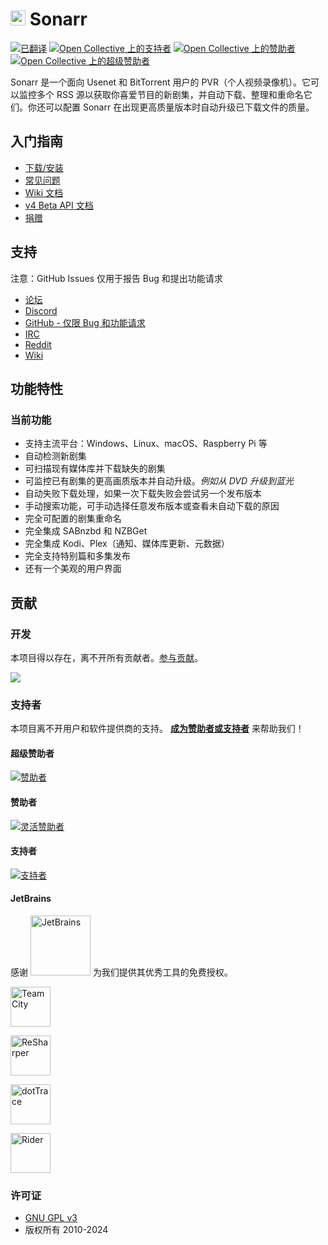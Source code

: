 # <img width="24px" src="./Logo/256.png" alt="Sonarr"></img> Sonarr

[![已翻译](https://translate.servarr.com/widget/servarr/sonarr/svg-badge.svg)](https://translate.servarr.com/engage/servarr/)
[![Open Collective 上的支持者](https://opencollective.com/Sonarr/backers/badge.svg)](#backers)
[![Open Collective 上的赞助者](https://opencollective.com/Sonarr/sponsors/badge.svg)](#sponsors)
[![Open Collective 上的超级赞助者](https://opencollective.com/Sonarr/megasponsors/badge.svg)](#mega-sponsors)

Sonarr 是一个面向 Usenet 和 BitTorrent 用户的 PVR（个人视频录像机）。它可以监控多个 RSS 源以获取你喜爱节目的新剧集，并自动下载、整理和重命名它们。你还可以配置 Sonarr 在出现更高质量版本时自动升级已下载文件的质量。

## 入门指南

- [下载/安装](https://sonarr.tv/#downloads-v3)
- [常见问题](https://wiki.servarr.com/sonarr/faq)
- [Wiki 文档](https://wiki.servarr.com/Sonarr)
- [v4 Beta API 文档](https://sonarr.tv/docs/api)
- [捐赠](https://sonarr.tv/donate)

## 支持

注意：GitHub Issues 仅用于报告 Bug 和提出功能请求

- [论坛](https://forums.sonarr.tv/)
- [Discord](https://discord.gg/M6BvZn5)
- [GitHub - 仅限 Bug 和功能请求](https://github.com/Sonarr/Sonarr/issues)
- [IRC](https://web.libera.chat/?channels=#sonarr)
- [Reddit](https://www.reddit.com/r/sonarr)
- [Wiki](https://wiki.servarr.com/sonarr)

## 功能特性

### 当前功能

- 支持主流平台：Windows、Linux、macOS、Raspberry Pi 等
- 自动检测新剧集
- 可扫描现有媒体库并下载缺失的剧集
- 可监控已有剧集的更高画质版本并自动升级。_例如从 DVD 升级到蓝光_
- 自动失败下载处理，如果一次下载失败会尝试另一个发布版本
- 手动搜索功能，可手动选择任意发布版本或查看未自动下载的原因
- 完全可配置的剧集重命名
- 完全集成 SABnzbd 和 NZBGet
- 完全集成 Kodi、Plex（通知、媒体库更新、元数据）
- 完全支持特别篇和多集发布
- 还有一个美观的用户界面

## 贡献

### 开发

本项目得以存在，离不开所有贡献者。[参与贡献](CONTRIBUTING.md)。

<a href="https://github.com/Sonarr/Sonarr/graphs/contributors"><img src="https://opencollective.com/Sonarr/contributors.svg?width=890&button=false" /></a>

### 支持者

本项目离不开用户和软件提供商的支持。
[**成为赞助者或支持者**](https://opencollective.com/sonarr) 来帮助我们！

#### 超级赞助者

[![赞助者](https://opencollective.com/sonarr/tiers/mega-sponsor.svg?width=890)](https://opencollective.com/sonarr/contribute/mega-sponsor-21443/checkout)

#### 赞助者

[![灵活赞助者](https://opencollective.com/sonarr/sponsors.svg?width=890)](https://opencollective.com/sonarr/contribute/sponsor-21457/checkout)

#### 支持者

[![支持者](https://opencollective.com/sonarr/backers.svg?width=890)](https://opencollective.com/sonarr/contribute/backer-21442/checkout)

#### JetBrains

感谢 [<img src="https://resources.jetbrains.com/storage/products/company/brand/logos/jetbrains.png" alt="JetBrains" width="96">](http://www.jetbrains.com/) 为我们提供其优秀工具的免费授权。

[<img src="https://resources.jetbrains.com/storage/products/company/brand/logos/TeamCity.png" alt="TeamCity" width="64">](http://www.jetbrains.com/teamcity/)

[<img src="https://resources.jetbrains.com/storage/products/company/brand/logos/ReSharper.png" alt="ReSharper" width="64">](http://www.jetbrains.com/resharper/)

[<img src="https://resources.jetbrains.com/storage/products/company/brand/logos/dotTrace.png" alt="dotTrace" width="64">](http://www.jetbrains.com/dottrace/)

[<img src="https://resources.jetbrains.com/storage/products/company/brand/logos/Rider.png" alt="Rider" width="64">](http://www.jetbrains.com/rider/)

### 许可证

- [GNU GPL v3](http://www.gnu.org/licenses/gpl.html)
- 版权所有 2010-2024
